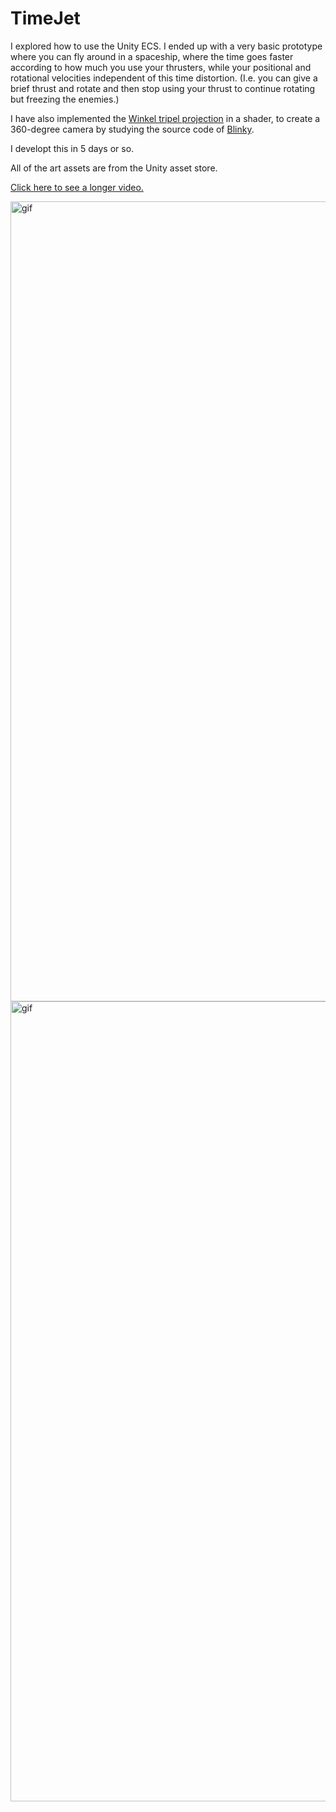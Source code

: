 # TimeJet
I explored how to use the Unity ECS. I ended up with a very basic prototype where you can fly around in a spaceship, where the time goes faster according to how much you use your thrusters, while your positional and rotational velocities independent of this time distortion. (I.e. you can give a brief thrust and rotate and then stop using your thrust to continue rotating but freezing the enemies.)

I have also implemented the [Winkel tripel projection](https://www.wikiwand.com/en/Winkel_tripel_projection) in a shader, to create a 360-degree camera by studying the source code of [Blinky](https://github.com/shaunlebron/blinky).

I developt this in 5 days or so.

All of the art assets are from the Unity asset store.

[Click here to see a longer video.](https://youtu.be/aHQeb8UERN8)

<img src="TimeJetECS-A.gif" alt="gif" width="1280"/>
<img src="TimeJetECS-B.gif" alt="gif" width="1280"/>
